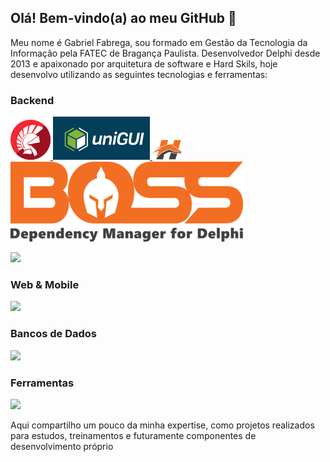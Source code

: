 ## Olá! Bem-vindo(a) ao meu GitHub 👋

Meu nome é Gabriel Fabrega, sou formado em Gestão da Tecnologia da Informação pela FATEC de Bragança Paulista.
Desenvolvedor Delphi desde 2013 e apaixonado por arquitetura de software e Hard Skils, hoje desenvolvo utilizando as seguintes tecnologias e ferramentas:

### Backend

<p>
  <a href="https://skillicons.dev">
    <img src="https://github.com/glfabrega/glfabrega/blob/main/delphi(1).png" />
    <img src="https://github.com/glfabrega/glfabrega/blob/main/unigui.png" />
    <img src="https://github.com/glfabrega/glfabrega/blob/main/horse.png" height="32" witdh="32" />
    <img src="https://github.com/glfabrega/glfabrega/blob/main/Boss Logo - 128px.png" />
    
    
  </a>
</p>
<img src="https://skillicons.dev/icons?i=java,hibernate,spring&theme=light" />

### Web & Mobile

<p>
  <a href="https://skillicons.dev">
    <img src="https://skillicons.dev/icons?i=html,css,javascript,react&theme=light" />
  </a>
</p>

### Bancos de Dados

<p>
  <a href="https://skillicons.dev">
    <img src="https://skillicons.dev/icons?i=mysql,postgres,sqlite&theme=light" />
  </a>
</p>

### Ferramentas

<p>
  <a href="https://skillicons.dev">
    <img src="https://skillicons.dev/icons?i=eclipse,vscode,git&theme=light" />
  </a>
</p>

Aqui compartilho um pouco da minha expertise, como projetos realizados para estudos, treinamentos e futuramente componentes de desenvolvimento próprio

<!--
**glfabrega/glfabrega** is a ✨ _special_ ✨ repository because its `README.md` (this file) appears on your GitHub profile.

Here are some ideas to get you started:

- 🔭 I’m currently working on ...
- 🌱 I’m currently learning ...
- 👯 I’m looking to collaborate on ...
- 🤔 I’m looking for help with ...
- 💬 Ask me about ...
- 📫 How to reach me: ...
- 😄 Pronouns: ...
- ⚡ Fun fact: ...
-->
